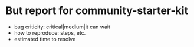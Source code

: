# But report for community-starter-kit

- bug criticity: critical|medium|it can wait
- how to reproduce: steps, etc.
- estimated time to resolve
